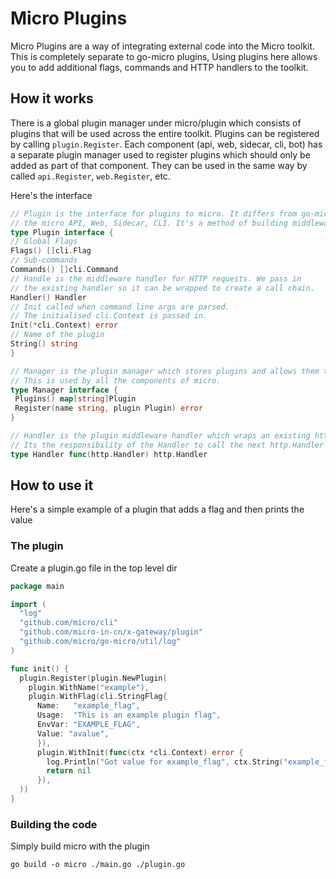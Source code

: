 # Micro Plugins

Micro Plugins are a way of integrating external code into the Micro toolkit. This is completely separate to go-micro plugins, Using plugins here allows you to add additional flags, commands and HTTP handlers to the toolkit.

## How it works

There is a global plugin manager under micro/plugin which consists of plugins that will be used across the entire toolkit.
Plugins can be registered by calling `plugin.Register`. Each component (api, web, sidecar, cli, bot) has a separate
plugin manager used to register plugins which should only be added as part of that component. They can be used in
the same way by called `api.Register`, `web.Register`, etc.

Here's the interface

```go
// Plugin is the interface for plugins to micro. It differs from go-micro in that it's for
// the micro API, Web, Sidecar, CLI. It's a method of building middleware for the HTTP side.
type Plugin interface {
// Global Flags
Flags() []cli.Flag
// Sub-commands
Commands() []cli.Command
// Handle is the middleware handler for HTTP requests. We pass in
// the existing handler so it can be wrapped to create a call chain.
Handler() Handler
// Init called when command line args are parsed.
// The initialised cli.Context is passed in.
Init(*cli.Context) error
// Name of the plugin
String() string
}

// Manager is the plugin manager which stores plugins and allows them to be retrieved.
// This is used by all the components of micro.
type Manager interface {
 Plugins() map[string]Plugin
 Register(name string, plugin Plugin) error
}

// Handler is the plugin middleware handler which wraps an existing http.Handler passed in.
// Its the responsibility of the Handler to call the next http.Handler in the chain.
type Handler func(http.Handler) http.Handler
```

## How to use it

Here's a simple example of a plugin that adds a flag and then prints the value

### The plugin

Create a plugin.go file in the top level dir

```go
package main

import (
  "log"
  "github.com/micro/cli"
  "github.com/micro-in-cn/x-gateway/plugin"
  "github.com/micro/go-micro/util/log"
)

func init() {
  plugin.Register(plugin.NewPlugin(
    plugin.WithName("example"),
    plugin.WithFlag(cli.StringFlag{
      Name:   "example_flag",
      Usage:  "This is an example plugin flag",
      EnvVar: "EXAMPLE_FLAG",
      Value: "avalue",
      }),
      plugin.WithInit(func(ctx *cli.Context) error {
        log.Println("Got value for example_flag", ctx.String("example_flag"))
        return nil
      }),
  ))
}
```

### Building the code

Simply build micro with the plugin

```shell
go build -o micro ./main.go ./plugin.go
```
